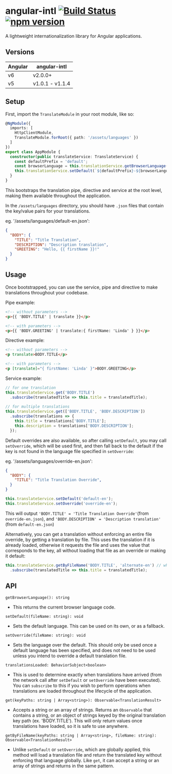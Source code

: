 # angular-intl [![Build Status](https://img.shields.io/circleci/project/github/coreystanford/angular-intl/master.svg)](https://circleci.com/gh/coreystanford/angular-intl) [![npm version](https://img.shields.io/npm/v/angular-intl.svg)](https://www.npmjs.com/package/angular-intl)

A lightweight internationalization library for Angular applications.

## Versions

| Angular   | angular-intl    |
| --------- | --------------- |
| v6        | v2.0.0+         |
| v5        | v1.0.1 - v1.1.4 |

## Setup

First, import the `TranslateModule` in your root module, like so:

```ts
@NgModule({
  imports: [
    HttpClientModule,
    TranslateModule.forRoot({ path: '/assets/languages' })
  ]
})
export class AppModule {
  constructor(public translateService: TranslateService) {
    const defaultPrefix = 'default';
    const browserLanguage = this.translationService.getBrowserLanguage();
    this.translationService.setDefault(`${defaultPrefix}-${browserLanguage}`); // eg. 'default-en'
  }
}
```

This bootstraps the translation pipe, directive and service at the root level, making them available throughout the application.

In the `/assets/languages` directory, you should have `.json` files that contain the key/value pairs for your translations.

eg. '/assets/languages/default-en.json':
```json
{
  "BODY": {
    "TITLE": "Title Translation",
    "DESCRIPTION": "Description translation",
    "GREETING": "Hello, {{ firstName }}!"
  }
}
```

## Usage

Once bootstrapped, you can use the service, pipe and directive to make translations throughout your codebase.

Pipe example:
```html
<!-- without parameters -->
<p>{{ 'BODY.TITLE' | translate }}</p>

<!-- with parameters -->
<p>{{ 'BODY.GREETING' | translate:{ firstName: 'Linda' } }}</p>
```

Directive example:
```html
<!-- without parameters -->
<p translate>BODY.TITLE</p>

<!-- with parameters -->
<p [translate]="{ firstName: 'Linda' }">BODY.GREETING</p>
```

Service example:
```ts
// for one translation
this.translateService.get('BODY.TITLE')
  .subscribe(translatedTitle => this.title = translatedTitle);
  
// for multiple translations
this.translateService.get(['BODY.TITLE', 'BODY.DESCRIPTION'])
  .subscribe(translations => {
    this.title = translations['BODY.TITLE'];
    this.description = translations['BODY.DESCRIPTION'];
  });
```

Default overrides are also available, so after calling `setDefault`, you may call `setOverride`, which will be used first, and then fall back to the default if the key is not found in the language file specified in `setOverride`:

eg. '/assets/languages/override-en.json':
```json
{
  "BODY": {
    "TITLE": "Title Translation Override",
  }
}
```

```ts
this.translateService.setDefault('default-en');
this.translateService.setOverride('override-en');
```

This will output `'BODY.TITLE' = 'Title Translation Override'`(from `override-en.json`), and `'BODY.DESCRIPTION' = 'Description translation'` (from `default-en.json`)

Alternatively, you can get a translation without enforcing an entire file override, by getting a translation by file. This uses the translation if it is already loaded, otherwise it requests the file and uses the value that corresponds to the key, all without loading that file as an override or making it default:

```ts
this.translateService.getByFileName('BODY.TITLE', 'alternate-en') // where 'alternate-en' is yet another language file
  .subscribe(translatedTitle => this.title = translatedTitle);
```

## API

`getBrowserLanguage(): string`
   - This returns the current browser language code.

`setDefault(fileName: string): void`
   - Sets the default language. This can be used on its own, or as a fallback.

`setOverride(fileName: string): void`
   - Sets the language over the default. This should only be used once a default language has been specified, and does not need to be used unless you intend to override a default translation file.

`translationsLoaded: BehaviorSubject<boolean>`
   - This is used to determine exactly when translations have arrived (from the network call after `setDefault` or `setOverride` have been executed). You can `subscribe` to this if you wish to perform operations when translations are loaded throughout the lifecycle of the application.

`get(keyPaths: string | Array<string>): Observable<TranslationResult>`
   - Accepts a string or an array of strings. Returns an `Observable` that contains a string, or an object of strings keyed by the original translation key path (ex. 'BODY.TITLE'). This will only return values once translations have loaded, so it is safe to use anywhere.

`getByFileName(keyPaths: string | Array<string>, fileName: string): Observable<TranslationResult>`
   - Unlike `setDefault` or `setOverride`, which are globally applied, this method will load a translation file and return the translated key without enforcing that language globally. Like `get`, it can accept a string or an array of strings and returns in the same pattern.
